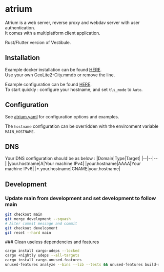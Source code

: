 # atrium

Atrium is a web server, reverse proxy and webdav server with user authentication.  
It comes with a multiplatform client application.

Rust/Flutter version of Vestibule.

## Installation

Example docker installation can be found [HERE](https://github.com/nicolaspernoud/atrium/blob/main/scripts/deploy/up.sh).  
Use your own GeoLite2-City.mmdb or remove the line.

Example configuration can be found [HERE](https://github.com/nicolaspernoud/atrium/blob/main/backend/atrium.yaml).  
To start quickly : configure your hostname, and set `tls_mode` to `Auto`.

## Configuration

See [atrium.yaml](https://github.com/nicolaspernoud/atrium/blob/main/backend/atrium.yaml) for configuration options and examples.

The `hostname` configuration can be overridden with the environment variable `MAIN_HOSTNAME`.

## DNS

Your DNS configuration should be as below :
|Domain|Type|Target|
|--|--|--|
|your.hostname|A|Your machine IPv4|
|your.hostname|AAAA|Your machine IPv6|
|\*.your.hostname|CNAME|your.hostname|

## Development

### Update main from development and set development to follow main

```bash
git checkout main
git merge development --squash
# Alter commit message and commit
git checkout development
git reset --hard main
```

### Clean useless dependencies and features

```bash
cargo install cargo-udeps --locked
cargo +nightly udeps --all-targets
cargo install cargo-unused-features
unused-features analyze --bins --lib --tests && unused-features build-report --input "report.json" && unused-features prune --input "report.json"
```
